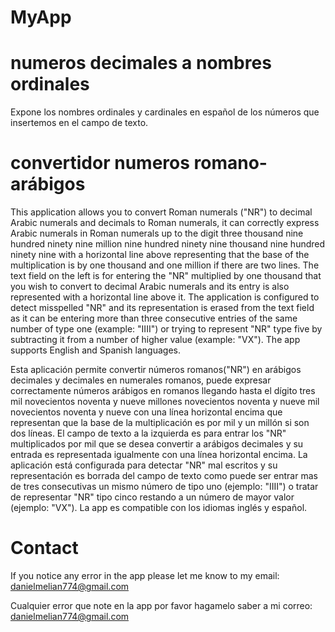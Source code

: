 # MyApp

# numeros decimales a nombres ordinales
Expone los nombres ordinales y cardinales en español de los números que insertemos en el campo de texto.

# convertidor numeros romano-arábigos
This application allows you to convert Roman numerals ("NR") to decimal Arabic numerals and decimals to Roman numerals, it can correctly express Arabic numerals in Roman numerals up to the digit three thousand nine hundred ninety nine million nine hundred ninety nine thousand nine hundred ninety nine with a horizontal line above representing that the base of the multiplication is by one thousand and one million if there are two lines. The text field on the left is for entering the "NR" multiplied by one thousand that you wish to convert to decimal Arabic numerals and its entry is also represented with a horizontal line above it. The application is configured to detect misspelled "NR" and its representation is erased from the text field as it can be entering more than three consecutive entries of the same number of type one (example: "IIII") or trying to represent "NR" type five by subtracting it from a number of higher value (example: "VX"). The app supports English and Spanish languages.

Esta aplicación permite convertir números romanos("NR") en arábigos decimales y decimales en numerales romanos, puede expresar correctamente números arábigos en romanos llegando hasta el dígito tres mil novecientos noventa y nueve millones novecientos noventa y nueve mil novecientos noventa y nueve con una línea horizontal encima que representan que la base de la multiplicación es por mil y un millón si son dos líneas. El campo de texto a la izquierda es para entrar los "NR" multiplicados por mil que se desea convertir a arábigos decimales  y su entrada es representada igualmente con una línea horizontal encima. La aplicación está configurada para detectar "NR" mal escritos y su representación es borrada del campo de texto como puede ser entrar mas de tres consecutivas un mismo número de tipo uno (ejemplo: "IIII") o tratar de representar "NR" tipo cinco restando a un número de mayor valor (ejemplo: "VX"). La app es compatible con los idiomas inglés y español.

# Contact

If you notice any error in the app please let me know to my email: danielmelian774@gmail.com

Cualquier error que note en la app por favor hagamelo saber a mi correo: danielmelian774@gmail.com
